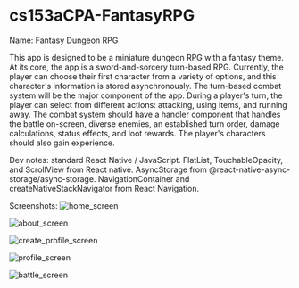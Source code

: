# cs153aCPA-FantasyRPG
Name: Fantasy Dungeon RPG

  This app is designed to be a miniature dungeon RPG with a fantasy theme. At
its core, the app is a sword-and-sorcery turn-based RPG. Currently, the player
can choose their first character from a variety of options, and this character's
information is stored asynchronously. The turn-based combat system will be the
major component of the app. During a player's turn, the player can select from
different actions: attacking, using items, and running away. The combat system
should have a handler component that handles the battle on-screen, diverse
enemies, an established turn order, damage calculations, status effects, and
loot rewards. The player's characters should also gain experience.

Dev notes: standard React Native / JavaScript. FlatList, TouchableOpacity,
and ScrollView from React native. AsyncStorage from
@react-native-async-storage/async-storage. NavigationContainer and
createNativeStackNavigator from React Navigation.

Screenshots:
![home_screen](https://user-images.githubusercontent.com/58448341/141376609-8bed4627-8afe-4423-a144-6c5613072ab8.png)

![about_screen](https://user-images.githubusercontent.com/58448341/141376646-f2003fdc-9016-4fde-85dc-d869fff0864d.png)

![create_profile_screen](https://user-images.githubusercontent.com/58448341/141376663-38c8e080-50d1-4e1d-9e4c-37d07b82d269.png)

![profile_screen](https://user-images.githubusercontent.com/58448341/141376721-6db312b5-2b6e-4997-83f3-69197650ea72.png)

![battle_screen](https://user-images.githubusercontent.com/58448341/141376729-955b42b7-d0ea-4fc6-92c5-c41ff2260367.png)
